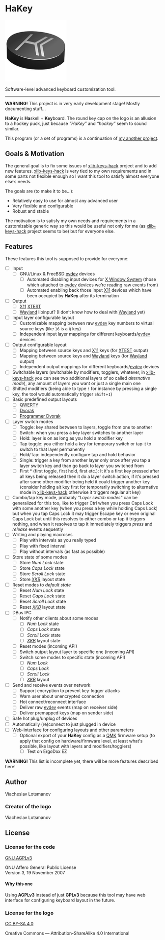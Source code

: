# HaKey

![HaKey logo](artwork/logo.svg.png)

Software-level advanced keyboard customization tool.

---

**WARNING!** This project is in very early development stage!
             Mostly documenting stuff…

**HaKey** is **Ha**skell + **Key**board.
The round key cap on the logo is an allusion to a hockey puck,
just because _“HaKey”_ and _“hockey”_ seem to sound similar.

This program (or a set of programs) is a continuation of
[my another project][xlib-keys-hack].

## Goals & Motivation

The general goal is to fix some issues of [xlib-keys-hack] project and to add
new features. [xlib-keys-hack] is very tied to my own requirements and in some
parts not flexible enough so I want this tool to satisfy almost everyone else’s
needs.

The goals are (to make it to be…):

- Relatively easy to use for almost any advanced user
- Very flexible and configurable
- Robust and stable

The motivation is to satisfy my own needs and requirements in a customizable
generic way so this would be useful not only for me (as [xlib-keys-hack] project
seems to be) but for everyone else.

## Features

These features this tool is supposed to provide for everyone:

- [ ] Input
  - [ ] GNU/Linux & FreeBSD [evdev] devices
    - [ ] Automated disabling input devices for [X Window System][X11]
          (those which attached to [evdev] devices we’re reading raw
          events from)
    - [ ] Automated enabling back those input [X11] devices which have
          been occupied by **HaKey** after its termination
- [ ] Output
  - [ ] [X11] [XTEST]
  - [ ] [Wayland] libinput? (I don’t know how to deal with [Wayland] yet)
- [ ] Input layer configurable layout
  - [ ] Customizable mapping between raw [evdev] key numbers to virtual
        source keys (like `16` is a `Q` key)
  - [ ] Independent input layer mappings for different keyboards/[evdev]
        devices
- [ ] Output configurable layout
  - [ ] Mapping between source keys and [X11] keys (for [XTEST] output)
  - [ ] Mapping between source keys and [Wayland] keys (for [Wayland]
        output)
  - [ ] Independent output mappings for different keyboards/[evdev]
        devices
- [ ] Switchable layers (switchable by modifiers, togglers, whatever, in
      [xlib-keys-hack] you can see two additional layers of so called
      _alternative mode_), any amount of layers you want or just a single main
      one
- [ ] Shifted modifiers (being able to type `!` for instance by pressing a
      single key, the tool would automatically trigger `Shift`+`1`)
- [ ] Basic predefined output layouts
  - [ ] [QWERTY]
  - [ ] [Dvorak]
  - [ ] [Programmer Dvorak]
- [ ] Layer switch modes
  - [ ] Toggle: key shared between to layers, toggle from one to another
  - [ ] Switch: when you press a key layer switches to another layer
  - [ ] Hold: layer is on as long as you hold a modifier key
  - [ ] Tap toggle: you either hold a key for temporary switch or tap it to
                    switch to that layer permanently
  - [ ] Hold/Tap: independently configure tap and hold behavior
  - [ ] Single: trigger a key from another layer only once after you tap a layer
                switch key and than go back to layer you switched from
  - [ ] First * (first toggle, first hold, first etc.):
        It it's a first key pressed after all keys being released then it do a
        layer switch action, if it's pressed after some other modifier being
        held it could trigger another key (consider holding alt key first for
        temporarily switching to alternative mode in [xlib-keys-hack] otherwise
        it triggers regular alt key)
- [ ] Combo/tap key mode, probably _"Layer switch modes"_ can be generalized for
      this too, like to trigger Ctrl when you press Caps Lock with some another
      key (when you press a key while holding Caps Lock) but when you tap Caps
      Lock it may trigger Escape key or even original Caps Lock but until this
      resolves to either combo or tap it triggers nothing, and when it resolves
      to tap it immediately triggers _press_ and _release_ events sequently
- [ ] Writing and playing macroses
  - [ ] Play with intervals as you really typed
  - [ ] Play with fixed interval
  - [ ] Play without intervals (as fast as possible)
- [ ] Store state of some modes
  - [ ] Store _Num Lock_ state
  - [ ] Store _Caps Lock_ state
  - [ ] Store _Scroll Lock_ state
  - [ ] Store _[XKB]_ layout state
- [ ] Reset modes to _default state_
  - [ ] Reset _Num Lock_ state
  - [ ] Reset _Caps Lock_ state
  - [ ] Reset _Scroll Lock_ state
  - [ ] Reset _[XKB]_ layout state
- [ ] DBus IPC
  - [ ] Notify other clients about some modes
    - [ ] _Num Lock_ state
    - [ ] _Caps Lock_ state
    - [ ] _Scroll Lock_ state
    - [ ] _[XKB]_ layout state
  - [ ] Reset modes (incoming API)
  - [ ] Switch output layout layer to specific one (incoming API)
  - [ ] Switch some modes to specific state (incoming API)
    - [ ] _Num Lock_
    - [ ] _Caps Lock_
    - [ ] _Scroll Lock_
    - [ ] _[XKB]_ layout
- [ ] Send and receive events over network
  - [ ] Support encryption to prevent key-logger attacks
  - [ ] Warn user about unencrypted connection
  - [ ] Hot connect/reconnect interface
  - [ ] Deliver raw [evdev] events (map on receiver side)
  - [ ] Deliver premapped keys (map on sender side)
- [ ] Safe hot plug/unplug of devices
- [ ] Automatically (re)connect to just plugged in device
- [ ] Web-interface for configuring layouts and other parameters
  - [ ] Optional export of your **HaKey** config as a [QMK] firmware setup
        (to apply that config on hardware/firmware level, at least what's
        possible, like layout with layers and modifiers/togglers)
    - [ ] Test on ErgoDox EZ

**WARNING!** This list is incomplete yet,
             there will be more features described here!

[evdev]: https://en.wikipedia.org/wiki/Evdev
[X11]: https://en.wikipedia.org/wiki/X_Window_System
[XTEST]: https://www.x.org/releases/X11R7.7/doc/libXtst/xtestlib.html
[XKB]: https://en.wikipedia.org/wiki/X_keyboard_extension
[Wayland]: https://en.wikipedia.org/wiki/Wayland_(display_server_protocol)
[QWERTY]: https://en.wikipedia.org/wiki/QWERTY
[Dvorak]: https://en.wikipedia.org/wiki/Dvorak_keyboard_layout
[Programmer Dvorak]: https://en.wikipedia.org/wiki/Dvorak_keyboard_layout#Programmer_Dvorak
[QMK]: https://github.com/qmk/qmk_firmware

## Author

Viacheslav Lotsmanov

### Creator of the logo

Viacheslav Lotsmanov

## License

### License for the code

[GNU AGPLv3](LICENSE)

GNU Affero General Public License  
Version 3, 19 November 2007

#### Why this one

Using **AGPLv3** instead of just **GPLv3** because this tool may have web
interface for configuring keyboard layout in the future.

### License for the logo

[CC BY-SA 4.0]

Creative Commons — Attribution-ShareAlike 4.0 International

[CC BY-SA 4.0]: https://creativecommons.org/licenses/by-sa/4.0/
[xlib-keys-hack]: https://github.com/unclechu/xlib-keys-hack
